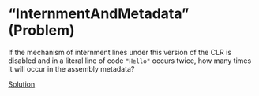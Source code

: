 # “InternmentAndMetadata” (Problem)

If the mechanism of internment lines under this version of the CLR is disabled and in a literal line of code `"Hello"` occurs twice, how many times it will occur in the assembly metadata?

[Solution](./InternmentAndMetadata-S.md)